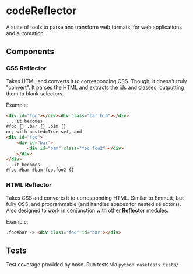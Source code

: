 # codeReflector
A suite of tools to parse and transform web formats, for web applications and automation.

## Components

### CSS Reflector

Takes HTML and converts it to corresponding CSS. Though, it doesn't truly "convert". It parses the HTML and extracts the ids and classes, outputting them to blank selectors.

Example:

```html
<div id="foo"></div><div class="bar bim"></div>
... it becomes
#foo {} .bar {} .bim {}
or, with nested=True set, and
<div id="foo">
    <div id="bar">
        <div id="bam" class="foo foo2"></div>
    </div>
</div>
...it becomes
#foo #bar #bam.foo.foo2 {}
```

### HTML Reflector

Takes CSS and converts it to corresponding HTML. Similar to Emmett, but fully OSS, and programmable (and handles spaces for nested selectors). Also designed to work in conjunction with other **Reflector** modules.

Example:

```html
.foo#bar -> <div class="foo" id="bar"></div>
```

## Tests

Test coverage provided by nose. Run tests via ```python nosetests tests/```
